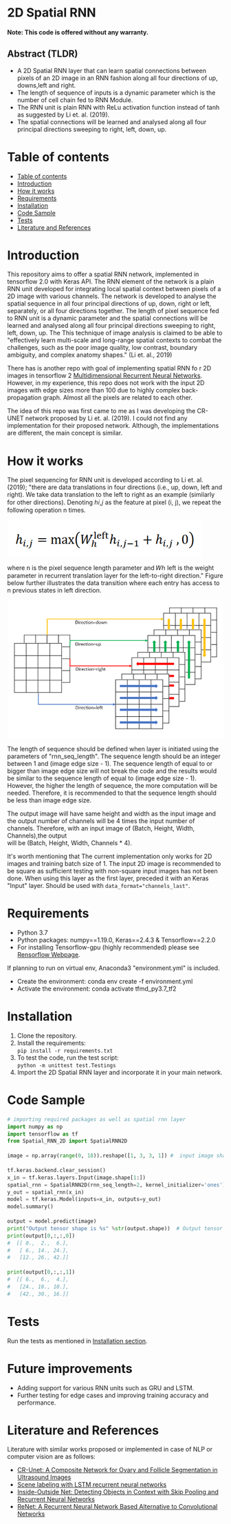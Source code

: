 # 2D Spatial RNN

#### Note: This code is offered without any warranty.

## Abstract (TLDR)
  * A 2D Spatial RNN layer that can learn spatial connections between pixels of an 2D image in an RNN fashion 
  along all four directions of up, downs,left and right.
  * The length of sequence of inputs is a dynamic parameter which is the number of cell chain fed to RNN Module. 
  * The RNN unit is plain RNN with ReLu activation function instead of tanh as suggested by Li et. al. (2019).  
  * The spatial connections will be learned and analysed along all four principal directions sweeping to right, left, 
  down, up. 

# Table of contents

<!--ts-->
   * [Table of contents](#table-of-contents)
   * [Introduction](#introduction)
   * [How it works](#how-it-works)
   * [Requirements](#requirements)
   * [Installation](#installation)
   * [Code Sample](#code-sample)
   * [Tests](#tests)
   * [Literature and References](#literature-and-References)
<!--te-->


# Introduction

This repository aims to offer a spatial RNN network, implemented in tensorflow 2.0 with Keras API. The RNN element of 
the network is a plain RNN unit developed for integrating local spatial context between pixels of a 2D image with 
various channels. The network is developed to analyse the spatial sequence in all four principal directions of up, 
down, right or left, separately, or all four directions together. The length of pixel sequence fed to RNN 
unit is a dynamic parameter and the spatial connections will be learned and analysed along all four principal 
directions sweeping to right, left, down, up. The This technique of image analysis is claimed to be able to 
"effectively learn multi-scale and 
long-range spatial contexts to combat the challenges, such as the poor image quality, low contrast, boundary ambiguity, 
and complex anatomy shapes." (Li et. al., 2019)
 
There has is another repo with goal of implementing spatial RNN fo r 2D images in tensorflow 2 
[Multidimensional Recurrent Neural Networks](https://github.com/T-Almeida/tensorflow-keras-multidimensional-rnn). 
However, in my experience, this repo does not work with the input 2D images with edge sizes more than 100 due to highly 
complex back-propagation graph. Almost all the pixels are related to each other. 

The idea of this repo was first came to me as I was developing the CR-UNET network proposed by Li et. al. (2019). I could not find 
any implementation for their proposed network. Although, the implementations are different, the main concept is similar.


# How it works

The pixel sequencing for RNN unit is developed according to Li et. al. (2019); "there are data translations in four 
directions (i.e., up, down, left and right). We take data translation to the left to right as an example (similarly for 
other directions). Denoting ℎ𝑖,𝑗 as the feature at pixel (i, j), we repeat the following operation n times. 

![equation](images/plain_rnn_equation.PNG)

where n is the pixel sequence length parameter and 𝑊ℎ left is the weight parameter in recurrent translation layer 
for the left-to-right direction." Figure below further illustrates the data transition where each entry has access to 
n previous states in left direction. 

![Spatial RNN Layer](images/spatial_rnn_layer.PNG)

The length of sequence should be defined when layer is initiated using the parameters of "rnn_seq_length".
The sequence length should be an integer between 1 and (image edge size - 1). The sequence length of equal to or bigger 
than image edge size will not break the code and the results would be similar to the sequence length of equal to
(image edge size - 1). However, the higher the length of sequence, the more computation will be needed. Therefore, it 
is recommended to that the sequence length should be less than image edge size.

The output image will have same height and width as the input image and the output number of channels will be 4 times 
the input number of channels. Therefore, with an input image of (Batch, Height, Width, Channels),the output  
will be (Batch, Height, Width, Channels * 4).    

It's worth mentioning that The current implementation only works for 2D images and training batch size of 1. 
The input 2D image is recommended to 
be square as sufficient testing with non-square input images has not been done. When using this layer as the first layer,
preceded it with an Keras "Input" layer. Should be used with `data_format="channels_last"`.


# Requirements
  * Python 3.7
  * Python packages: numpy==1.19.0, Keras==2.4.3 & Tensorflow==2.2.0
  * For installing Tensorflow-gpu (highly recommended) please see [Rensorflow Webpage](https://www.tensorflow.org/).
  
  If planning to run on virtual env, Anaconda3 "environment.yml" is included.   
  * Create the environment: conda env create -f environment.yml
  * Activate the environment: conda activate tfmd_py3.7_tf2 


# Installation
1. Clone the repository.
2. Install the requirements:   
`pip install -r requirements.txt`
3. To test the code, run the test script:  
`python -m unittest test.Testings`
4. Import the 2D Spatial RNN layer and incorporate it in your main network. 

# Code Sample
```python
# importing required packages as well as spatial rnn layer 
import numpy as np
import tensorflow as tf
from Spatial_RNN_2D import SpatialRNN2D

image = np.array(range(0, 18)).reshape([1, 3, 3, 1]) #  input image shape (1,3,3,1)

tf.keras.backend.clear_session()
x_in = tf.keras.layers.Input(image.shape[1:])
spatial_rnn = SpatialRNN2D(rnn_seq_length=2, kernel_initializer='ones') 
y_out = spatial_rnn(x_in)
model = tf.keras.Model(inputs=x_in, outputs=y_out)
model.summary()

output = model.predict(image)
print("Output tensor shape is %s" %str(output.shape))  # Output tensor shape is (1,3,3,4) 
print(output[0,:,:,0])
#  [[ 0.,  2.,  6.],
#   [ 6., 14., 24.],
#   [12., 26., 42.]]

print(output[0,:,:,1])
#  [[ 6.,  6.,  4.],
#   [24., 18., 10.],
#   [42., 30., 16.]]
```

# Tests
Run the tests as mentioned in [Installation section](#installation).

# Future improvements
* Adding support for various RNN units such as GRU and LSTM. 
* Further testing for edge cases and improving training accuracy and performance.

# Literature and References
Literature with similar works proposed or implemented in case of NLP or computer vision are as follows:
  * [CR-Unet: A Composite Network for Ovary and Follicle Segmentation in Ultrasound Images](https://pubmed.ncbi.nlm.nih.gov/31603808/)
  * [Scene labeling with LSTM recurrent neural networks](https://ieeexplore.ieee.org/abstract/document/7298977)
  * [Inside-Outside Net: Detecting Objects in Context with Skip Pooling and Recurrent Neural Networks](https://arxiv.org/abs/1512.04143)
  * [ReNet: A Recurrent Neural Network Based Alternative to Convolutional Networks](https://arxiv.org/abs/1505.00393)